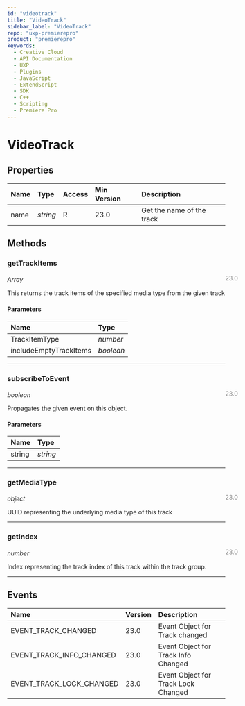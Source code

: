 ```yaml
---
id: "videotrack"
title: "VideoTrack"
sidebar_label: "VideoTrack"
repo: "uxp-premierepro"
product: "premierepro"
keywords:
  - Creative Cloud
  - API Documentation
  - UXP
  - Plugins
  - JavaScript
  - ExtendScript
  - SDK
  - C++
  - Scripting
  - Premiere Pro
---
```


# VideoTrack

## Properties

| Name | Type | Access | Min Version | Description |
| :------ | :------ | :------ | :------ | :------ |
| name | *string* | R | 23.0 | Get the name of the track |

## Methods

### getTrackItems

<span class="minversion" style="display: block; margin-bottom: -1em; margin-left: 36em; float:left; opacity:0.5;">23.0</span>

*Array*

This returns the track items of the specified media type from the given track
#### Parameters

| Name | Type |
| :------ | :------ |
| TrackItemType | *number* |
| includeEmptyTrackItems | *boolean* |

___

### subscribeToEvent

<span class="minversion" style="display: block; margin-bottom: -1em; margin-left: 36em; float:left; opacity:0.5;">23.0</span>

*boolean*

Propagates the given event on this object.
#### Parameters

| Name | Type |
| :------ | :------ |
| string | *string* |

___

### getMediaType

<span class="minversion" style="display: block; margin-bottom: -1em; margin-left: 36em; float:left; opacity:0.5;">23.0</span>

*object*

UUID representing the underlying media type of this track

___

### getIndex

<span class="minversion" style="display: block; margin-bottom: -1em; margin-left: 36em; float:left; opacity:0.5;">23.0</span>

*number*

Index representing the track index of this track within the track group.

___

## Events

| Name | Version | Description |
| :------ | :------ | :------ |
| EVENT_TRACK_CHANGED | 23.0 | Event Object for Track changed |
| EVENT_TRACK_INFO_CHANGED | 23.0 | Event Object for Track Info Changed |
| EVENT_TRACK_LOCK_CHANGED | 23.0 | Event Object for Track Lock Changed |
